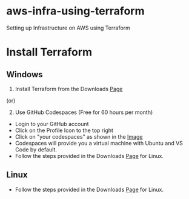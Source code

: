 # aws-infra-using-terraform
Setting up Infrastructure on AWS using Terraform

# Install Terraform

## Windows

1. Install Terraform from the Downloads [Page](https://developer.hashicorp.com/terraform/downloads)

(or)

2. Use GitHub Codespaces (Free for 60 hours per month)

- Login to your GitHub account
- Click on the Profile Icon to the top right
- Click on "your codespaces" as shown in the [Image](../Images/codespaces-location.png)
- Codespaces will provide you a virtual machine with Ubuntu and VS Code by default.
- Follow the steps provided in the Downloads [Page](https://developer.hashicorp.com/terraform/downloads) for Linux.

## Linux

- Follow the steps provided in the Downloads [Page](https://developer.hashicorp.com/terraform/downloads) for Linux.

